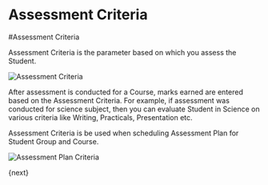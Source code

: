 <!-- add-breadcrumbs -->
# Assessment Criteria

#Assessment Criteria

Assessment Criteria is the parameter based on which you assess the Student.

<img class="screenshot" alt="Assessment Criteria" src="/docs/assets/img/schools/assessment/assessment-criteria.png">

After assessment is conducted for a Course, marks earned are entered based on the Assessment Criteria. For example, if assessment was conducted for science subject, then you can evaluate Student in Science on various criteria like Writing, Practicals, Presentation etc.

Assessment Criteria is be used when scheduling Assessment Plan for Student Group and Course.

<img class="screenshot" alt="Assessment Plan Criteria" src="/docs/assets/img/schools/assessment/assessment-plan-criteria.png">

{next}